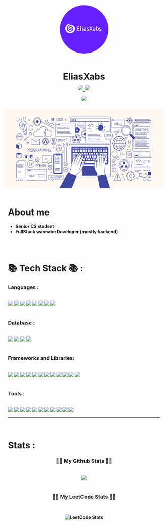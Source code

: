 <div align="center">
    <img src="res/images/Profile.png" style="border-radius:100px;" align="center">
    <br><br>
    <h1><b>EliasXabs
    <br>
    <a href="https://www.instagram.com/eliasxabs/">
    <img src="https://img.shields.io/badge/Instagram-E4405F?style=for-the-badge&logo=instagram&logoColor=white" width="100" style="border-radius:5px;"/>
    </a>
  <a href="mailto:Eliasxabs@gmail.com"><img src="https://img.shields.io/badge/Gmail-d14836?style=flat-square&logo=Gmail&logoColor=white&link=EliasXabs@gmail.com" style="border-radius:5px;" width="70vw"/></a>
    </a>
    <br>
    <img src="https://komarev.com/ghpvc/?username=EliasXabs&style=flat-square&color=blue" style="border-radius:5px;"/>
</div>

<img src="res/images/Banner.jpg" height = "250" width = "1000">
<br><br>
<div id="main" >
<div style="margin:10px;" >

# About me

- Senior CS student 
- FullStack ~~wannabe~~ Developer (mostly backend) 


<br><br>

# 📚 Tech Stack 📚 :

### Languages :
<br>
<img src="https://img.shields.io/badge/Java-red.svg?style=for-the-badge&logo=Java&logoColor=white">
<img src="https://img.shields.io/badge/python-3670A0?style=for-the-badge&logo=python&logoColor=ffdd54">
<img src="https://img.shields.io/badge/html5-%23E34F26.svg?style=for-the-badge&logo=html5&logoColor=white">
<img src="https://img.shields.io/badge/css3-%231572B6.svg?style=for-the-badge&logo=css3&logoColor=white">
<img src="https://img.shields.io/badge/javascript-%23323330.svg?style=for-the-badge&logo=javascript&logoColor=%23F7DF1E">
<img src="https://img.shields.io/badge/PHP-474A8A?style=for-the-badge&logo=PHP&logoColor=black">
<img src="https://img.shields.io/badge/markdown-%23000000.svg?style=for-the-badge&logo=markdown&logoColor=white">
<img src="https://img.shields.io/badge/TypeScript-%23000000.svg?style=for-the-badge&logo=TypeScript&logoColor=blue">
<br>
<br>

### Database :
<br>
<img src="https://img.shields.io/badge/firebase-%23000.svg?style=for-the-badge&logo=firebase&logoColor=lime">
<img src="https://img.shields.io/badge/mysql-%2300f.svg?style=for-the-badge&logo=mysql&logoColor=white">
<img src="https://img.shields.io/badge/pgsql-%23000.svg?style=for-the-badge&logo=pgsql&logoColor=lime">
<img src="https://img.shields.io/badge/sqlite-%2307405e.svg?style=for-the-badge&logo=sqlite&logoColor=white">
<br>
<br>
 
### Frameworks and Libraries:
<br>
<img src="https://img.shields.io/badge/react-%2320232a.svg?style=for-the-badge&logo=react&logoColor=%2361DAFB">
<img src="https://img.shields.io/badge/react expo-%2320232a.svg?style=for-the-badge&logo=react&logoColor=%2361DAFB">
<img src="https://img.shields.io/badge/react Native-%2320232a.svg?style=for-the-badge&logo=react&logoColor=%2361DAFB">
<img src="https://img.shields.io/badge/ExpressJs-%2320232a.svg?style=for-the-badge&logo=Express&logoColor=%2361DAFB">
<img src="https://img.shields.io/badge/Ionic-%233880FF.svg?style=for-the-badge&logo=Ionic&logoColor=white">
<img src="https://img.shields.io/badge/Nextjs-%2320232a.svg?style=for-the-badge&logo=Nextjs&logoColor=%2361DAFB">
<img src="https://img.shields.io/badge/Angular-red.svg?style=for-the-badge&logo=Angular&logoColor=white">
<img src="https://img.shields.io/badge/laravel-%2320232a.svg?style=for-the-badge&logo=laravel&logoColor=%2361DAFB">
<img src="https://img.shields.io/badge/TypeORM-%2320232a.svg?style=for-the-badge&logo=TypeORM&logoColor=%2361DAFB">
<img src="https://img.shields.io/badge/Sequelize-%2320232a.svg?style=for-the-badge&logo=Sequelize&logoColor=%2361DAFB">
<img src="https://img.shields.io/badge/flask-%23000.svg?style=for-the-badge&logo=flask&logoColor=white">
<img src="https://img.shields.io/badge/opencv-%23000.svg?style=for-the-badge&logo=opencv&logoColor=lime">
<br>
<br>

### Tools :
<br>
<img src="https://img.shields.io/badge/Visual%20Studio%20Code-0078d7.svg?style=for-the-badge&logo=visual-studio-code&logoColor=white">
<img src="https://img.shields.io/badge/Visual%20Studio-5C2D91.svg?style=for-the-badge&logo=visual-studio&logoColor=white">
<img src="https://img.shields.io/badge/Android%20Studio-3DDC84.svg?style=for-the-badge&logo=android-studio&logoColor=white">
<img src="https://img.shields.io/badge/Eclipse-FE7A16.svg?style=for-the-badge&logo=Eclipse&logoColor=white"> 
<img src="https://img.shields.io/badge/IntelliJIDEA-000000.svg?style=for-the-badge&logo=intellij-idea&logoColor=white">
<img src="https://img.shields.io/badge/jupyter-%23FA0F00.svg?style=for-the-badge&logo=jupyter&logoColor=white">
<img src="https://img.shields.io/badge/pycharm-143?style=for-the-badge&logo=pycharm&logoColor=black&color=black&labelColor=green">
<img src="https://img.shields.io/badge/Linux-268BEE?style=for-the-badge&logo=linux&logoColor=white">
<img src="https://img.shields.io/badge/git-%23F05033.svg?style=for-the-badge&logo=git&logoColor=white">
<img src="https://img.shields.io/badge/bash-%49a816.svg?style=for-the-badge&logo=bash&logoColor=black">
<img src="https://img.shields.io/badge/nodejs-%49a816.svg?style=for-the-badge&logo=node&logoColor=black">

<br>
<hr>
<br>
<h1> Stats :
<h3 align="center">👩‍💻 My Github Stats 👩‍💻</h3>
<div align="center">
<br>
<img src="http://github-readme-streak-stats.herokuapp.com?user=EliasXabs&theme=dark&background=000000)">
<br>
</div>

<br>
<h3 align="center">👩‍💻 My LeetCode Stats 👩‍💻</h3>
<div align="center">
<br>

![LeetCode Stats](https://leetcard.jacoblin.cool/EliasXabs?theme=dark&ext=activity)
